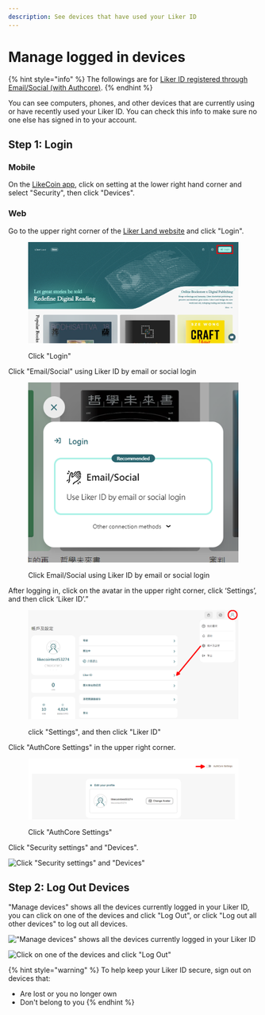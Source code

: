 ```yaml
---
description: See devices that have used your Liker ID
---
```


# Manage logged in devices

{% hint style="info" %}
The followings are for [Liker ID registered through Email/Social (with Authcore)](./).
{% endhint %}

You can see computers, phones, and other devices that are currently using or have recently used your Liker ID. You can check this info to make sure no one else has signed in to your account.

## Step 1: Login

### Mobile

On the [LikeCoin app](../../liker-land/download.md), click on setting at the lower right hand corner and select "Security", then click "Devices".

### Web

Go to the upper right corner of the [Liker Land website](https://liker.land/en) and click "Login".

<figure><img src="../../../.gitbook/assets/Authcore 1-en.png" alt=""><figcaption><p>Click "Login"</p></figcaption></figure>

Click "Email/Social" using Liker ID by email or social login

<figure><img src="../../../.gitbook/assets/Authcore 3-en.png" alt=""><figcaption><p>Click Email/Social using Liker ID by email or social login</p></figcaption></figure>

After logging in, click on the avatar in the upper right corner, click ‘Settings’, and then click ‘Liker ID’.”

<figure><img src="../../../.gitbook/assets/Authcore Liker ID.png" alt=""><figcaption><p>click "Settings", and then click "Liker ID"</p></figcaption></figure>

Click "AuthCore Settings" in the upper right corner.

<figure><img src="../../../.gitbook/assets/Authcore settings-en.png" alt=""><figcaption><p>Click "AuthCore Settings"</p></figcaption></figure>

Click "Security settings" and "Devices".

![Click "Security settings" and "Devices"](../../../.gitbook/assets/device-1-en.png)

## Step 2: Log Out Devices

"Manage devices" shows all the devices currently logged in your Liker ID, you can click on one of the devices and click "Log Out", or click "Log out all other devices" to log out all devices.

!["Manage devices" shows all the devices currently logged in your Liker ID](../../../.gitbook/assets/device-2-en.png)

![Click on one of the devices and click "Log Out"](../../../.gitbook/assets/device-3-en.png)

{% hint style="warning" %}
To help keep your Liker ID secure, sign out on devices that:

* Are lost or you no longer own
* Don't belong to you
{% endhint %}
